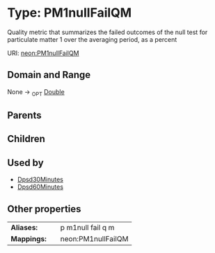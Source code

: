 
# Type: PM1nullFailQM


Quality metric that summarizes the failed outcomes of the null test for particulate matter 1 over the averaging period, as a percent

URI: [neon:PM1nullFailQM](https://data.neonscience.org/PM1nullFailQM)


## Domain and Range

None ->  <sub>OPT</sub> [Double](types/Double.md)

## Parents


## Children


## Used by

 * [Dpsd30Minutes](Dpsd30Minutes.md)
 * [Dpsd60Minutes](Dpsd60Minutes.md)

## Other properties

|  |  |  |
| --- | --- | --- |
| **Aliases:** | | p m1null fail q m |
| **Mappings:** | | neon:PM1nullFailQM |

